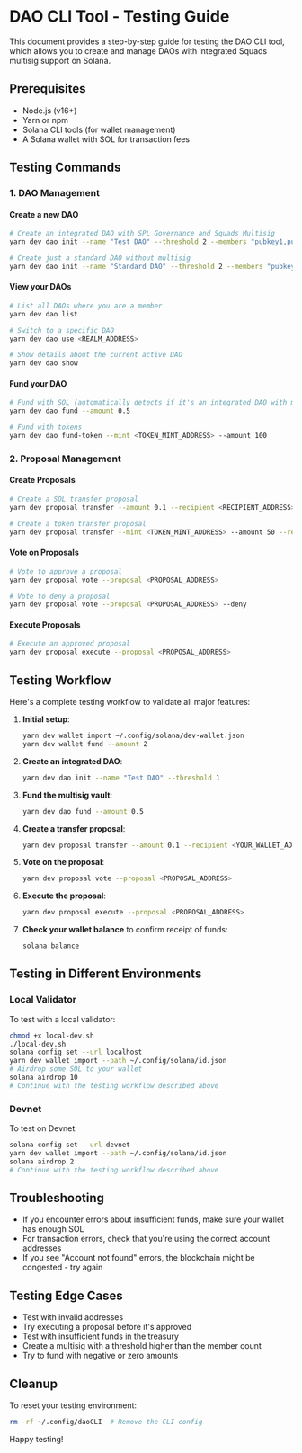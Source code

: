 # DAO CLI Tool - Testing Guide

This document provides a step-by-step guide for testing the DAO CLI tool, which allows you to create and manage DAOs with integrated Squads multisig support on Solana.

## Prerequisites

- Node.js (v16+)
- Yarn or npm
- Solana CLI tools (for wallet management)
- A Solana wallet with SOL for transaction fees

## Testing Commands

### 1. DAO Management

#### Create a new DAO

```bash
# Create an integrated DAO with SPL Governance and Squads Multisig
yarn dev dao init --name "Test DAO" --threshold 2 --members "pubkey1,pubkey2,pubkey3"

# Create just a standard DAO without multisig
yarn dev dao init --name "Standard DAO" --threshold 2 --members "pubkey1,pubkey2,pubkey3" --integrated false
```

#### View your DAOs

```bash
# List all DAOs where you are a member
yarn dev dao list

# Switch to a specific DAO
yarn dev dao use <REALM_ADDRESS>

# Show details about the current active DAO
yarn dev dao show
```

#### Fund your DAO

```bash
# Fund with SOL (automatically detects if it's an integrated DAO with multisig)
yarn dev dao fund --amount 0.5

# Fund with tokens
yarn dev dao fund-token --mint <TOKEN_MINT_ADDRESS> --amount 100
```

### 2. Proposal Management

#### Create Proposals

```bash
# Create a SOL transfer proposal
yarn dev proposal transfer --amount 0.1 --recipient <RECIPIENT_ADDRESS> --name "Pay Developer" --description "Payment for UI work"

# Create a token transfer proposal
yarn dev proposal transfer --mint <TOKEN_MINT_ADDRESS> --amount 50 --recipient <RECIPIENT_ADDRESS>
```

#### Vote on Proposals

```bash
# Vote to approve a proposal
yarn dev proposal vote --proposal <PROPOSAL_ADDRESS>

# Vote to deny a proposal
yarn dev proposal vote --proposal <PROPOSAL_ADDRESS> --deny
```

#### Execute Proposals

```bash
# Execute an approved proposal
yarn dev proposal execute --proposal <PROPOSAL_ADDRESS>
```

## Testing Workflow

Here's a complete testing workflow to validate all major features:

1. **Initial setup**:

   ```bash
   yarn dev wallet import ~/.config/solana/dev-wallet.json
   yarn dev wallet fund --amount 2
   ```

2. **Create an integrated DAO**:

   ```bash
   yarn dev dao init --name "Test DAO" --threshold 1
   ```

3. **Fund the multisig vault**:

   ```bash
   yarn dev dao fund --amount 0.5
   ```

4. **Create a transfer proposal**:

   ```bash
   yarn dev proposal transfer --amount 0.1 --recipient <YOUR_WALLET_ADDRESS>
   ```

5. **Vote on the proposal**:

   ```bash
   yarn dev proposal vote --proposal <PROPOSAL_ADDRESS>
   ```

6. **Execute the proposal**:

   ```bash
   yarn dev proposal execute --proposal <PROPOSAL_ADDRESS>
   ```

7. **Check your wallet balance** to confirm receipt of funds:
   ```bash
   solana balance
   ```

## Testing in Different Environments

### Local Validator

To test with a local validator:

```bash
chmod +x local-dev.sh
./local-dev.sh
solana config set --url localhost
yarn dev wallet import --path ~/.config/solana/id.json
# Airdrop some SOL to your wallet
solana airdrop 10
# Continue with the testing workflow described above
```

### Devnet

To test on Devnet:

```bash
solana config set --url devnet
yarn dev wallet import --path ~/.config/solana/id.json
solana airdrop 2
# Continue with the testing workflow described above
```

## Troubleshooting

- If you encounter errors about insufficient funds, make sure your wallet has enough SOL
- For transaction errors, check that you're using the correct account addresses
- If you see "Account not found" errors, the blockchain might be congested - try again

## Testing Edge Cases

- Test with invalid addresses
- Try executing a proposal before it's approved
- Test with insufficient funds in the treasury
- Create a multisig with a threshold higher than the member count
- Try to fund with negative or zero amounts

## Cleanup

To reset your testing environment:

```bash
rm -rf ~/.config/daoCLI  # Remove the CLI config
```

Happy testing!
